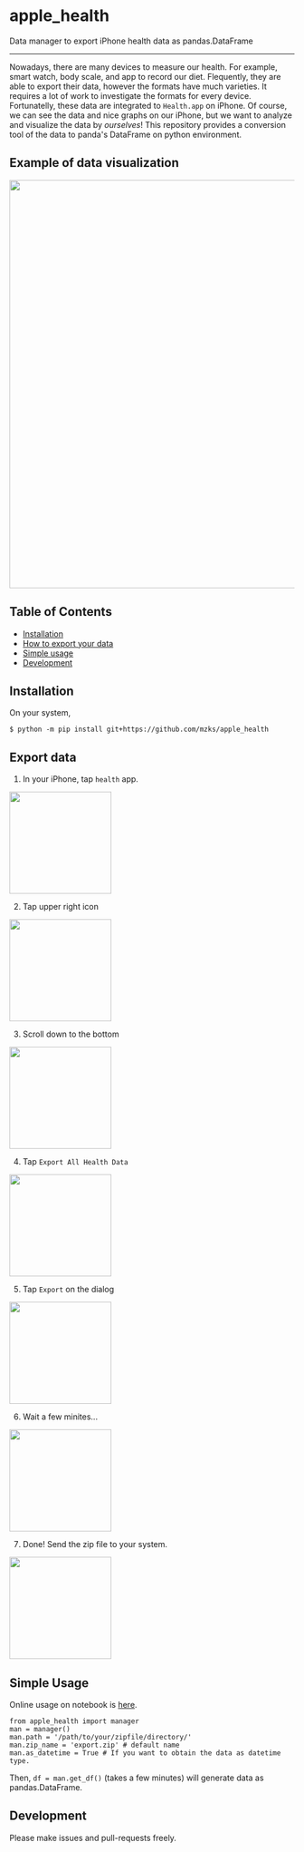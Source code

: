 # apple_health
Data manager to export iPhone health data as pandas.DataFrame

---------------------------------------------------------------

Nowadays, there are many devices to measure our health.
For example, smart watch, body scale, and app to record our diet.
Flequently, they are able to export their data, however the formats have much varieties.
It requires a lot of work to investigate the formats for every device.
Fortunatelly, these data are integrated to `Health.app` on iPhone.
Of course, we can see the data and nice graphs on our iPhone, but we want to analyze and visualize the data by *ourselves*!
This repository provides a conversion tool of the data to panda's DataFrame on python environment.

## Example of data visualization
<img src="https://ppwww.phys.sci.kobe-u.ac.jp/~mzks/health.png" width="720px">

## Table of Contents

 - [Installation](#installation)
 - [How to export your data](#export_data)
 - [Simple usage](#simple_usage)
 - [Development](#development)

## Installation
On your system,
```
$ python -m pip install git+https://github.com/mzks/apple_health
```


## Export data
 1. In your iPhone, tap `health` app.
<img src="https://user-images.githubusercontent.com/12980386/101259971-d2a72900-376f-11eb-9d83-03382a9a943d.png" width="180px">

 2. Tap upper right icon
<img src="https://user-images.githubusercontent.com/12980386/101259970-d20e9280-376f-11eb-857d-7bcff046e70c.png" width="180px">

 3. Scroll down to the bottom
<img src="https://user-images.githubusercontent.com/12980386/101259969-d175fc00-376f-11eb-9b57-445529cb2cee.png" width="180px">

 4. Tap `Export All Health Data`
<img src="https://user-images.githubusercontent.com/12980386/101259968-d0dd6580-376f-11eb-975c-bb1277436268.png" width="180px">

 5. Tap `Export` on the dialog
<img src="https://user-images.githubusercontent.com/12980386/101259963-cc18b180-376f-11eb-9b66-a68aa7f0c94b.png" width="180px">

 6. Wait a few minites...
<img src="https://user-images.githubusercontent.com/12980386/101259973-d5098300-376f-11eb-8948-ba8d873a2bde.png" width="180px">

 7. Done! Send the zip file to your system.
<img src="https://user-images.githubusercontent.com/12980386/101259972-d470ec80-376f-11eb-8af2-e531dc3c7c01.png" width="180px">

## Simple Usage
Online usage on notebook is [here](./notebook/usage.ipynb).

```
from apple_health import manager
man = manager()
man.path = '/path/to/your/zipfile/directory/'
man.zip_name = 'export.zip' # default name
man.as_datetime = True # If you want to obtain the data as datetime type.
```
Then, `df = man.get_df()` (takes a few minutes) will generate data as pandas.DataFrame.


## Development
Please make issues and pull-requests freely.
